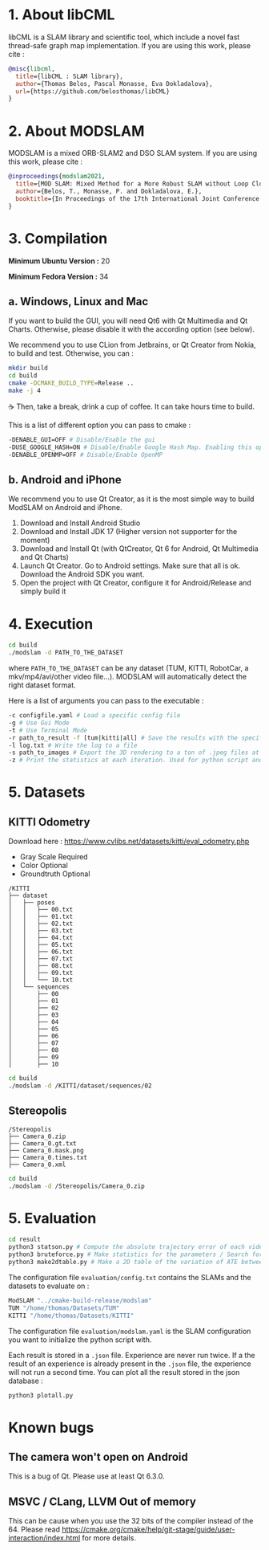 # 1. About libCML

libCML is a SLAM library and scientific tool, which include a novel fast thread-safe graph map implementation. If you are using this work, please cite :
```bibtex
@misc{libcml,
  title={libCML : SLAM library},
  author={Thomas Belos, Pascal Monasse, Eva Dokladalova},
  url={https://github.com/belosthomas/libCML}
}
```

# 2. About MODSLAM

MODSLAM is a mixed ORB-SLAM2 and DSO SLAM system. If you are using this work, please cite : 
```bibtex
@inproceedings{modslam2021,
  title={MOD SLAM: Mixed Method for a More Robust SLAM without Loop Closing},
  author={Belos, T., Monasse, P. and Dokladalova, E.},
  booktitle={In Proceedings of the 17th International Joint Conference on Computer Vision, Imaging and Computer Graphics Theory and Applications (VISIGRAPP 2022)}
}
```

# 3. Compilation

**Minimum Ubuntu Version :** 20

**Minimum Fedora Version :** 34

## a. Windows, Linux and Mac

If you want to build the GUI, you will need Qt6 with Qt Multimedia and Qt Charts. Otherwise, please disable it with the according option (see below).

We recommend you to use CLion from Jetbrains, or Qt Creator from Nokia, to build and test.
Otherwise, you can :

```bash
mkdir build
cd build
cmake -DCMAKE_BUILD_TYPE=Release ..
make -j 4
```

☕ Then, take a break, drink a cup of coffee. It can take hours time to build.

This is a list of different option you can pass to cmake : 
```bash
-DENABLE_GUI=OFF # Disable/Enable the gui
-DUSE_GOOGLE_HASH=ON # Disable/Enable Google Hash Map. Enabling this option cause the map to take more memory, but to be faster.
-DENABLE_OPENMP=OFF # Disable/Enable OpenMP
```

## b. Android and iPhone

We recommend you to use Qt Creator, as it is the most simple way to build ModSLAM on Android and iPhone.

1. Download and Install Android Studio
2. Download and Install JDK 17 (Higher version not supporter for the moment)
3. Download and Install Qt (with QtCreator, Qt 6 for Android, Qt Multimedia and Qt Charts)
4. Launch Qt Creator. Go to Android settings. Make sure that all is ok. Download the Android SDK you want.
5. Open the project with Qt Creator, configure it for Android/Release and simply build it

# 4. Execution

```bash
cd build
./modslam -d PATH_TO_THE_DATASET
```
where `PATH_TO_THE_DATASET` can be any dataset (TUM, KITTI, RobotCar, a mkv/mp4/avi/other video file...).
MODSLAM will automatically detect the right dataset format.

Here is a list of arguments you can pass to the executable : 
```bash
-c configfile.yaml # Load a specific config file
-g # Use Gui Mode
-t # Use Terminal Mode
-r path_to_result -f [tum|kitti|all] # Save the results with the specified format
-l log.txt # Write the log to a file
-s path_to_images # Export the 3D rendering to a ton of .jpeg files at specified folder
-z # Print the statistics at each iteration. Used for python script and result analasys.
```

# 5. Datasets

## KITTI Odometry

Download here : https://www.cvlibs.net/datasets/kitti/eval_odometry.php
 - Gray Scale Required
 - Color Optional
 - Groundtruth Optional

```
/KITTI
├── dataset
│   ├── poses
│   │   ├── 00.txt
│   │   ├── 01.txt
│   │   ├── 02.txt
│   │   ├── 03.txt
│   │   ├── 04.txt
│   │   ├── 05.txt
│   │   ├── 06.txt
│   │   ├── 07.txt
│   │   ├── 08.txt
│   │   ├── 09.txt
│   │   └── 10.txt
│   └── sequences
│       ├── 00
│       ├── 01
│       ├── 02
│       ├── 03
│       ├── 04
│       ├── 05
│       ├── 06
│       ├── 07
│       ├── 08
│       ├── 09
│       ├── 10
```

```bash
cd build
./modslam -d /KITTI/dataset/sequences/02
```


## Stereopolis

```
/Stereopolis
├── Camera_0.zip
├── Camera_0.gt.txt
├── Camera_0.mask.png
├── Camera_0.times.txt
├── Camera_0.xml
```

```bash
cd build
./modslam -d /Stereopolis/Camera_0.zip
```

# 5. Evaluation

```bash
cd result
python3 statson.py # Compute the absolute trajectory error of each videos
python3 bruteforce.py # Make statistics for the parameters / Search for a better parameters set
python3 make2dtable.py # Make a 2D table of the variation of ATE between by varying two parameters
```

The configuration file `evaluation/config.txt` contains the SLAMs and the datasets to evaluate on : 
```bash
ModSLAM "../cmake-build-release/modslam"
TUM "/home/thomas/Datasets/TUM"
KITTI "/home/thomas/Datasets/KITTI"
```

The configuration file `evaluation/modslam.yaml` is the SLAM configuration you want to initialize the python script with.

Each result is stored in a `.json` file. Experience are never run twice. If a the result of an experience is already present in the `.json` file, the experience will not run a second time.
You can plot all the result stored in the json database : 
```bash
python3 plotall.py
```


# Known bugs

## The camera won't open on Android

This is a bug of Qt. Please use at least Qt 6.3.0.

## MSVC / CLang, LLVM Out of memory

This can be cause when you use the 32 bits of the compiler instead of the 64.
Please read https://cmake.org/cmake/help/git-stage/guide/user-interaction/index.html for more details.
